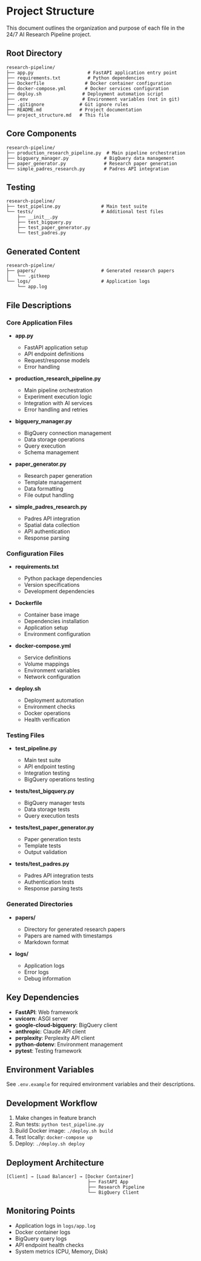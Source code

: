# Project Structure

This document outlines the organization and purpose of each file in the 24/7 AI Research Pipeline project.

## Root Directory

```
research-pipeline/
├── app.py                    # FastAPI application entry point
├── requirements.txt          # Python dependencies
├── Dockerfile               # Docker container configuration
├── docker-compose.yml       # Docker services configuration
├── deploy.sh               # Deployment automation script
├── .env                    # Environment variables (not in git)
├── .gitignore             # Git ignore rules
├── README.md              # Project documentation
└── project_structure.md   # This file
```

## Core Components

```
research-pipeline/
├── production_research_pipeline.py  # Main pipeline orchestration
├── bigquery_manager.py             # BigQuery data management
├── paper_generator.py              # Research paper generation
└── simple_padres_research.py       # Padres API integration
```

## Testing

```
research-pipeline/
├── test_pipeline.py               # Main test suite
└── tests/                         # Additional test files
    ├── __init__.py
    ├── test_bigquery.py
    ├── test_paper_generator.py
    └── test_padres.py
```

## Generated Content

```
research-pipeline/
├── papers/                        # Generated research papers
│   └── .gitkeep
└── logs/                          # Application logs
    └── app.log
```

## File Descriptions

### Core Application Files

- **app.py**
  - FastAPI application setup
  - API endpoint definitions
  - Request/response models
  - Error handling

- **production_research_pipeline.py**
  - Main pipeline orchestration
  - Experiment execution logic
  - Integration with AI services
  - Error handling and retries

- **bigquery_manager.py**
  - BigQuery connection management
  - Data storage operations
  - Query execution
  - Schema management

- **paper_generator.py**
  - Research paper generation
  - Template management
  - Data formatting
  - File output handling

- **simple_padres_research.py**
  - Padres API integration
  - Spatial data collection
  - API authentication
  - Response parsing

### Configuration Files

- **requirements.txt**
  - Python package dependencies
  - Version specifications
  - Development dependencies

- **Dockerfile**
  - Container base image
  - Dependencies installation
  - Application setup
  - Environment configuration

- **docker-compose.yml**
  - Service definitions
  - Volume mappings
  - Environment variables
  - Network configuration

- **deploy.sh**
  - Deployment automation
  - Environment checks
  - Docker operations
  - Health verification

### Testing Files

- **test_pipeline.py**
  - Main test suite
  - API endpoint testing
  - Integration testing
  - BigQuery operations testing

- **tests/test_bigquery.py**
  - BigQuery manager tests
  - Data storage tests
  - Query execution tests

- **tests/test_paper_generator.py**
  - Paper generation tests
  - Template tests
  - Output validation

- **tests/test_padres.py**
  - Padres API integration tests
  - Authentication tests
  - Response parsing tests

### Generated Directories

- **papers/**
  - Directory for generated research papers
  - Papers are named with timestamps
  - Markdown format

- **logs/**
  - Application logs
  - Error logs
  - Debug information

## Key Dependencies

- **FastAPI**: Web framework
- **uvicorn**: ASGI server
- **google-cloud-bigquery**: BigQuery client
- **anthropic**: Claude API client
- **perplexity**: Perplexity API client
- **python-dotenv**: Environment management
- **pytest**: Testing framework

## Environment Variables

See `.env.example` for required environment variables and their descriptions.

## Development Workflow

1. Make changes in feature branch
2. Run tests: `python test_pipeline.py`
3. Build Docker image: `./deploy.sh build`
4. Test locally: `docker-compose up`
5. Deploy: `./deploy.sh deploy`

## Deployment Architecture

```
[Client] → [Load Balancer] → [Docker Container]
                              ├── FastAPI App
                              ├── Research Pipeline
                              └── BigQuery Client
```

## Monitoring Points

- Application logs in `logs/app.log`
- Docker container logs
- BigQuery query logs
- API endpoint health checks
- System metrics (CPU, Memory, Disk)
